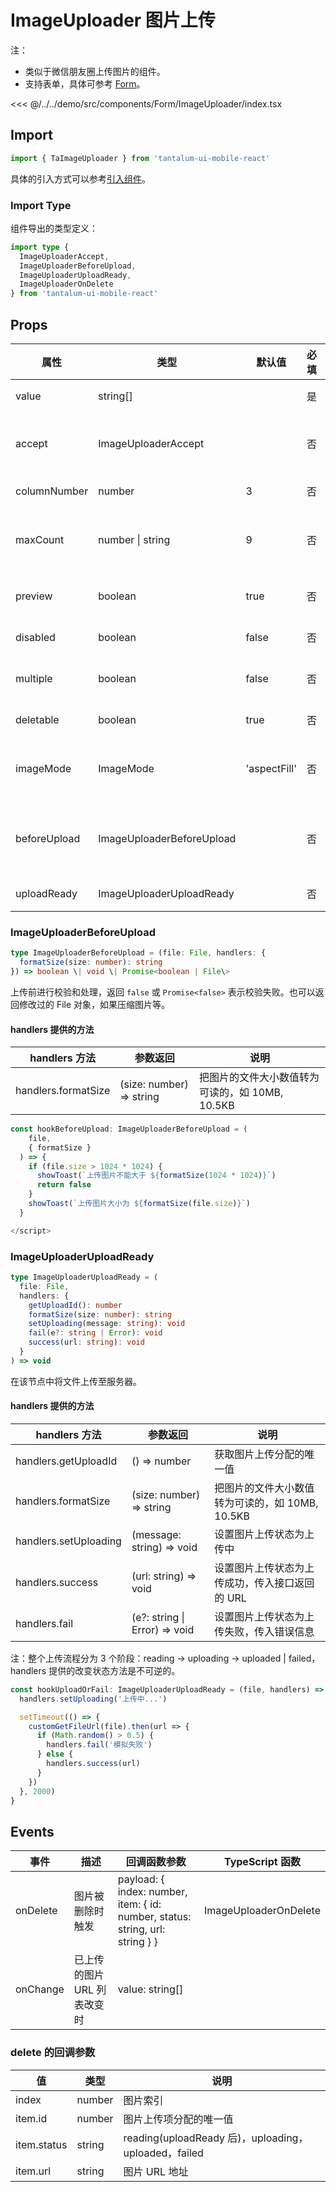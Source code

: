 # ImageUploader 图片上传

注：

- 类似于微信朋友圈上传图片的组件。
- 支持表单，具体可参考 [Form](./Form.md)。

<CodeDemo name="ImageUploader">

<<< @/../../demo/src/components/Form/ImageUploader/index.tsx

</CodeDemo>

## Import

```js
import { TaImageUploader } from 'tantalum-ui-mobile-react'
```

具体的引入方式可以参考[引入组件](../guide/import.md)。

### Import Type

组件导出的类型定义：

```ts
import type {
  ImageUploaderAccept,
  ImageUploaderBeforeUpload,
  ImageUploaderUploadReady,
  ImageUploaderOnDelete
} from 'tantalum-ui-mobile-react'
```

## Props

| 属性         | 类型                      | 默认值       | 必填 | 说明                                                               |
| ------------ | ------------------------- | ------------ | ---- | ------------------------------------------------------------------ |
| value        | string[]                  |              | 是   | 已上传的图片 URL 列表                                              |
| accept       | ImageUploaderAccept       |              | 否   | 默认 'all', 可选 'jpg' 'jpeg' 'png' 'webp'，支持多个数组           |
| columnNumber | number                    | 3            | 否   | 渲染列数，同 [Order](./Order.md) 组件                              |
| maxCount     | number \| string          | 9            | 否   | 文件上传数量限制，上传中/上传失败也会占一个坑位                    |
| preview      | boolean                   | true         | 否   | 是否在点击缩略图后展示全屏图片预览                                 |
| disabled     | boolean                   | false        | 否   | 是否禁用文件上传                                                   |
| multiple     | boolean                   | false        | 否   | 是否开启图片多选，部分安卓机型不支持                               |
| deletable    | boolean                   | true         | 否   | 是否允许删除图片                                                   |
| imageMode    | ImageMode                 | 'aspectFill' | 否   | 图片的填充模式，通 [Image](./Image.md) 组件的 mode 属性            |
| beforeUpload | ImageUploaderBeforeUpload |              | 否   | 文件读取前的回调函数，返回 false 或 Promise<false\> 可终止文件上传 |
| uploadReady  | ImageUploaderUploadReady  |              | 否   | 转入上传文件操作的回调函数                                         |

### ImageUploaderBeforeUpload

```ts
type ImageUploaderBeforeUpload = (file: File, handlers: {
  formatSize(size: number): string
}) => boolean \| void \| Promise<boolean | File\>
```

上传前进行校验和处理，返回 `false` 或 `Promise<false>` 表示校验失败。也可以返回修改过的 File 对象，如果压缩图片等。

#### handlers 提供的方法

| handlers 方法       | 参数返回                 | 说明                                            |
| ------------------- | ------------------------ | ----------------------------------------------- |
| handlers.formatSize | (size: number) => string | 把图片的文件大小数值转为可读的，如 10MB, 10.5KB |

```ts
const hookBeforeUpload: ImageUploaderBeforeUpload = (
    file,
    { formatSize }
  ) => {
    if (file.size > 1024 * 1024) {
      showToast(`上传图片不能大于 ${formatSize(1024 * 1024)}`)
      return false
    }
    showToast(`上传图片大小为 ${formatSize(file.size)}`)
  }

</script>
```

### ImageUploaderUploadReady

```ts
type ImageUploaderUploadReady = (
  file: File,
  handlers: {
    getUploadId(): number
    formatSize(size: number): string
    setUploading(message: string): void
    fail(e?: string | Error): void
    success(url: string): void
  }
) => void
```

在该节点中将文件上传至服务器。

#### handlers 提供的方法

| handlers 方法         | 参数返回                      | 说明                                            |
| --------------------- | ----------------------------- | ----------------------------------------------- |
| handlers.getUploadId  | () => number                  | 获取图片上传分配的唯一值                        |
| handlers.formatSize   | (size: number) => string      | 把图片的文件大小数值转为可读的，如 10MB, 10.5KB |
| handlers.setUploading | (message: string) => void     | 设置图片上传状态为上传中                        |
| handlers.success      | (url: string) => void         | 设置图片上传状态为上传成功，传入接口返回的 URL  |
| handlers.fail         | (e?: string \| Error) => void | 设置图片上传状态为上传失败，传入错误信息        |

注：整个上传流程分为 3 个阶段：reading -> uploading -> uploaded | failed，handlers 提供的改变状态方法是不可逆的。

```ts
const hookUploadOrFail: ImageUploaderUploadReady = (file, handlers) => {
  handlers.setUploading('上传中...')

  setTimeout(() => {
    customGetFileUrl(file).then(url => {
      if (Math.random() > 0.5) {
        handlers.fail('模拟失败')
      } else {
        handlers.success(url)
      }
    })
  }, 2000)
}
```

## Events

| 事件     | 描述                        | 回调函数参数                                                                  | TypeScript 函数       |
| -------- | --------------------------- | ----------------------------------------------------------------------------- | --------------------- |
| onDelete | 图片被删除时触发            | payload: { index: number, item: { id: number, status: string, url: string } } | ImageUploaderOnDelete |
| onChange | 已上传的图片 URL 列表改变时 | value: string[]                                                               |                       |

### delete 的回调参数

| 值          | 类型   | 说明                                                 |
| ----------- | ------ | ---------------------------------------------------- |
| index       | number | 图片索引                                             |
| item.id     | number | 图片上传项分配的唯一值                               |
| item.status | string | reading(uploadReady 后)，uploading，uploaded，failed |
| item.url    | string | 图片 URL 地址                                        |
